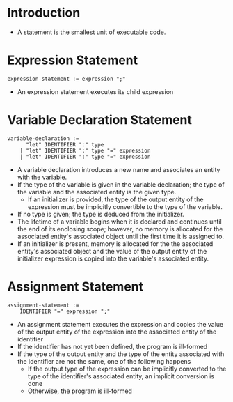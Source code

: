 # Introduction 
* A statement is the smallest unit of executable code. 
# Expression Statement 
```
expression-statement := expression ";"
```
* An expression statement executes its child expression
# Variable Declaration Statement
```
variable-declaration :=
      "let" IDENTIFIER ":" type
    | "let" IDENTIFIER ":" type "=" expression 
    | "let" IDENTIFIER ":" type "=" expression
```
* A variable declaration introduces a new name and associates an entity with the variable.
* If the type of the variable is given in the variable declaration; the type of the variable and the associated entity is the given type. 
    * If an initializer is provided, the type of the output entity of the expression must be implicitly convertible to the type of the variable.
* If no type is given; the type is deduced from the initializer.
* The lifetime of a variable begins when it is declared and continues until the end of its enclosing scope; however, no memory is allocated for the associated entity's associated object until the first time it is assigned to.
* If an initializer is present, memory is allocated for the the associated entity's associated object and the value of the output entity of the initializer expression is copied into the variable's associated entity.
# Assignment Statement
```
assignment-statement :=
    IDENTIFIER "=" expression ";"
```
* An assignment statement executes the expression and copies the value of the output entity of the expression into the associated entity of the identifier
* If the identifier has not yet been defined, the program is ill-formed
* If the type of the output entity and the type of the entity associated with the identifier are not the same, one of the following happens
    * If the output type of the expression can be implicitly converted to the type of the identifier's associated entity, an implicit conversion is done 
    * Otherwise, the program is ill-formed
